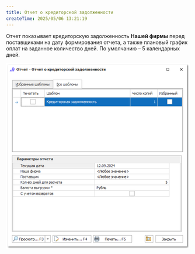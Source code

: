 ```yaml
---
title: Отчет о кредиторской задолженности
createTime: 2025/05/06 13:21:19
---
```

Отчет показывает кредиторскую задолженность **Нашей фирмы** перед поставщиками на дату формирования отчета, а также плановый график оплат на заданное количество дней. По умолчанию – 5 календарных дней.

![](../../../assets/specification/image088.png)



